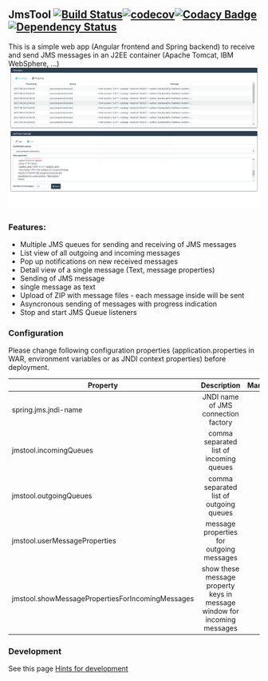 ## JmsTool [![Build Status](https://travis-ci.org/0xERR0R/jmstool.svg?branch=develop)](https://travis-ci.org/0xERR0R/jmstool)[![codecov](https://codecov.io/gh/0xERR0R/jmstool/branch/develop/graph/badge.svg)](https://codecov.io/gh/0xERR0R/jmstool)[![Codacy Badge](https://api.codacy.com/project/badge/Grade/9875b60f723748f9843c30bfbe8a823d)](https://www.codacy.com/app/0xERR0R/jmstool?utm_source=github.com&amp;utm_medium=referral&amp;utm_content=0xERR0R/jmstool&amp;utm_campaign=Badge_Grade)[![Dependency Status](https://www.versioneye.com/user/projects/59ecfc9f0fb24f109032822d/badge.svg?style=flat-square)](https://www.versioneye.com/user/projects/59ecfc9f0fb24f109032822d)
This is a simple web app (Angular frontend and Spring backend) to receive and send JMS messages in an J2EE container (Apache Tomcat, IBM WebSphere, ...)
![Screenshot](screenshot.png "Main Window")

### Features:
* Multiple JMS queues for sending and receiving of JMS messages
* List view of all outgoing and incoming messages
* Pop up notifications on new received messages
* Detail view of a single message (Text, message properties)
* Sending of JMS message
* single message as text
* Upload of ZIP with message files - each message inside will be sent
* Asyncronous sending of messages with progress indication
* Stop and start JMS Queue listeners

### Configuration
Please change following configuration properties (application.properties in WAR, environment variables or as JNDI context properties) before deployment.

| Property             | Description                               | Mandatory | Example  |
| -------------------- |:-----------------------------------:      |:--------:|:---------:|
| spring.jms.jndi-name | JNDI name of JMS connection factory       | yes      | java:comp/env/jms/cf |
| jmstool.incomingQueues | comma separated list of incoming queues | no       | java:comp/env/jms/in1, java:comp/env/jms/in2|
| jmstool.outgoingQueues | comma separated list of outgoing queues | no | java:comp/env/jms/out1, java:comp/env/jms/out2|
| jmstool.userMessageProperties | message properties for outgoing messages | no | MYPROP1,MYPROP2 |
| jmstool.showMessagePropertiesForIncomingMessages | show these message property keys in message window for incoming messages | no | MYPROP |

### Development
See this page [Hints for development](DEV.md)
